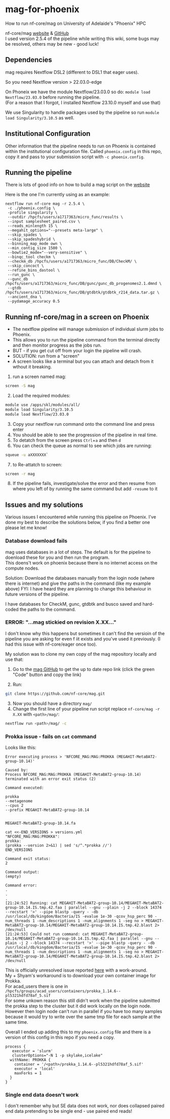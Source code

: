 # mag-for-phoenix

How to run nf-core/mag on University of Adelaide's "Phoenix" HPC

nf-core/mag [website](https://nf-co.re/mag/2.5.4) & [GitHub](https://github.com/nf-core/mag/) \
I used version 2.5.4 of the pipeline while writing this wiki, some bugs may be resolved, others may be new - good luck!

## Dependencies

mag requires Nextflow DSL2 (different to DSL1 that eager uses).

So you need Nextflow version > 22.03.0-edge

On Phoneix we have the module Nextflow/23.03.0 so do: `module load Nextflow/23.03.0` before running the pipeline. \
(For a reason that I forgot, I installed Nextflow 23.10.0 myself and use that)

We use Singularity to handle packages used by the pipeline so run `module load Singularity/3.10.5` as well.

## Institutional Configuration

Other information that the pipeline needs to run on Phoenix is contained within the institutional configuration file. Called `phoenix.config` in this repo, copy it and pass to your submission script with `-c phoenix.config`.

## Running the pipeline

There is lots of good info on how to build a mag script on the [website](https://nf-co.re/mag/2.5.4)

Here is the one I'm currently using as an example:

```nextflow
nextflow run nf-core mag -r 2.5.4 \
 -c ./phoenix.config \
 -profile singularity \
 --outdir /hpcfs/users/a1717363/micro_func/results \
 --input samplesheet_paired.csv \
 --reads_minlength 15 \
 --megahit_options="--presets meta-large" \
 --skip_spades \
 --skip_spadeshybrid \
 --binning_map_mode own \
 --min_contig_size 1500 \
 --bowtie2_mode="--very-sensitive" \
 --binqc_tool checkm \
 --checkm_db /hpcfs/users/a1717363/micro_func/DB/CheckM/ \
 --skip_concoct \
 --refine_bins_dastool \
 --run_gunc \
 --gunc_db /hpcfs/users/a1717363/micro_func/DB/gunc/gunc_db_progenomes2.1.dmnd \
 --gtdb /hpcfs/users/a1717363/micro_func/DB/gtdbtk/gtdbtk_r214_data.tar.gz \
 --ancient_dna \
 --pydamage_accuracy 0.5
```

## Running nf-core/mag in a screen on Phoenix

- The nextflow pipeline will manage submission of individual slurm jobs to Phoenix.
- This allows you to run the pipeline command from the terminal directly and then monitor progress as the jobs run.
- BUT - if you get cut off from your login the pipeline will crash.
- SOLUTION: run from a "screen"
- A screen looks like a terminal but you can attach and detach from it wthout it breaking.

1. run a screen named mag:

```bash
screen -S mag
```

2. Load the required modules:

```bash
module use /apps/skl/modules/all/
module load Singularity/3.10.5
module load Nextflow/23.03.0
```

3. Copy your nextflow run command onto the command line and press enter
4. You should be able to see the progression of the pipeline in real time.
5. To detatch from the screen press `Ctrl`+`a` and then `d`
6. You can check the queue as normal to see which jobs are running:

```bash
squeue -u aXXXXXXX`
```

7. to Re-attatch to screen:

```bash
screen -r mag
```

8. If the pipeline fails, investigate/solve the error and then resume from where you left of by running the same command but add `-resume` to it

## Issues and my solutions

Various issues I encountered while running this pipeline on Phoenix. I've done my best to describe the solutions below, if you find a better one please let me know!

### Database download fails

mag uses databases in a lot of steps. The default is for the pipeline to doenload these for you and then run the program. \
This doens't work on phoenix because there is no internet access on the compute nodes.

Solution: Download the databases manually from the login node (where there is internet) and give the paths in the command (like my example above)
FYI: I have heard they are planning to change this behaviour in future versions of the pipeline.

I have databases for CheckM, gunc, gtdbtk and busco saved and hard-coded the paths to the command.

### ERROR: "...mag stickied on revision X.XX..."

I don't know why this happens but sometimes it can't find the versioin of the pipeline you are asking for even f iit exists and you've used it previously. (I had this issue with nf-core/eager once too).

My solution was to clone my own copy of the mag repository locally and use that:

1. Go to the [mag GitHub](https://github.com/nf-core/mag) to get the up to date repo link (click the green "Code" button and copy the link)

2. Run:

```bash
git clone https://github.com/nf-core/mag.git 
```

3. Now you should have a directory `mag/` 
4. Change the first line of your pipeline run script replace `nf-core/mag -r X.XX` with `<path>/mag/`:

```bash
nextflow run <path>/mag/ -c
```

### Prokka issue - fails on `cat` command

Looks like this:

```nextflow
Error executing process > 'NFCORE_MAG:MAG:PROKKA (MEGAHIT-MetaBAT2-group-10.14)'

Caused by:
Process NFCORE_MAG:MAG:PROKKA (MEGAHIT-MetaBAT2-group-10.14) terminated with an error exit status (2)

Command executed:

prokka
--metagenome
--cpus 2
--prefix MEGAHIT-MetaBAT2-group-10.14


MEGAHIT-MetaBAT2-group-10.14.fa

cat <<-END_VERSIONS > versions.yml
"NFCORE_MAG:MAG:PROKKA":
prokka: 
(prokka --version 2>&1) | sed 's/^.*prokka //')
END_VERSIONS

Command exit status:
2

Command output:
(empty)

Command error:
.
.
.
[21:24:52] Running: cat MEGAHIT-MetaBAT2-group-10.14/MEGAHIT-MetaBAT2-group-10.14.IS.tmp.42.faa | parallel --gnu --plain -j 2 --block 14374 --recstart '>' --pipe blastp -query - -db /usr/local/db/kingdom/Bacteria/IS -evalue 1e-30 -qcov_hsp_perc 90 -num_threads 1 -num_descriptions 1 -num_alignments 1 -seg no > MEGAHIT-MetaBAT2-group-10.14/MEGAHIT-MetaBAT2-group-10.14.IS.tmp.42.blast 2> /dev/null
[21:24:53] Could not run command: cat MEGAHIT-MetaBAT2-group-10.14/MEGAHIT-MetaBAT2-group-10.14.IS.tmp.42.faa | parallel --gnu --plain -j 2 --block 14374 --recstart '>' --pipe blastp -query - -db /usr/local/db/kingdom/Bacteria/IS -evalue 1e-30 -qcov_hsp_perc 90 -num_threads 1 -num_descriptions 1 -num_alignments 1 -seg no > MEGAHIT-MetaBAT2-group-10.14/MEGAHIT-MetaBAT2-group-10.14.IS.tmp.42.blast 2> /dev/null
```

This is officially unresolved issue reported [here](https://github.com/nf-core/mag/issues/601) with a work-around. \
My + Shyam's workaround is to download your own container image for Prokka. \
For acad_users there is one in `/hpcfs/groups/acad_users/containers/prokka_1.14.6--pl5321hdfd78af_5.sif` \
For some unkown reason this still didn't work when the pipeline submitted the prokka step to the cluster but it did work locally on the login node. \
However then login node can't run in parallel if you have too many samples because it would try to write over the same tmp file for each sample at the same time. 

Overall I ended up adding this to my `phoenix.config` file and there is a version of this config in this repo if you need a copy.

```nextflow
process {
   executor = 'slurm'
   clusterOptions="-N 1 -p skylake,icelake"
  withName: PROKKA {
    container = '/<path>/prokka_1.14.6--pl5321hdfd78af_5.sif'
    executor = 'local'
    maxForks = 1
  }
}
```


### Single end data doesn't work

I don't remember why but SE data does not work, nor does collapsed paired end data pretending to be single end - use paired end reads!
